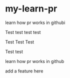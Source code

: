 # my-learn-pr

learn how pr works in githubi

Test test test test

Test Test Test

Test test


learn how pr works in github

add a feature here

